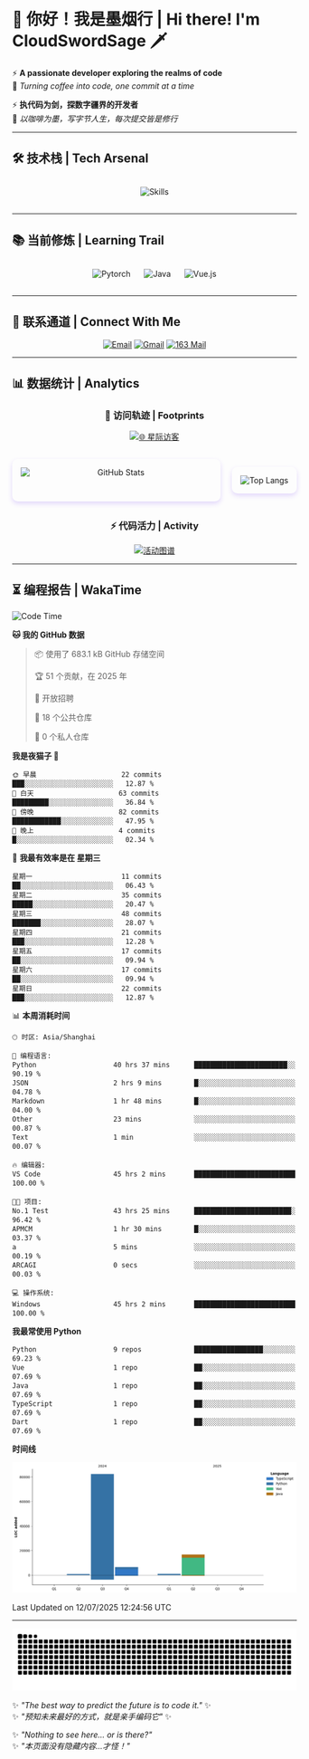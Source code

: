 # 🌊 你好！我是墨烟行 | Hi there! I'm CloudSwordSage 🗡️

⚡ **A passionate developer exploring the realms of code**  
🌌 *Turning coffee into code, one commit at a time*

⚡ **执代码为剑，探数字疆界的开发者**  
🌌 *以咖啡为墨，写字节人生，每次提交皆是修行*

---

## 🛠️ 技术栈 | Tech Arsenal

<div align="center" style="margin: 20px 0;">
  <img src="https://skillicons.dev/icons?i=python,linux,git,github,html,css,js,ts" alt="Skills" style="height: 50px; margin: 10px;"/>
</div>

---

## 📚 当前修炼 | Learning Trail

<div align="center" style="margin: 20px 0;">
  <img src="https://img.shields.io/badge/PyTorch-EE4C2C?style=flat-square&logo=pytorch&logoColor=white" alt="Pytorch" style="height: 30px; margin: 10px;"/>
  <img src="https://img.shields.io/badge/Java-007396?style=flat-square&logo=openjdk&logoColor=white" alt="Java" style="height: 30px; margin: 10px;"/>
  <img src="https://img.shields.io/badge/Vue.js-4FC08D?style=flat-square&logo=vue.js&logoColor=white" alt="Vue.js" style="height: 30px; margin: 10px;"/>
</div>

---

## 📮 联系通道 | Connect With Me

<div align="center">
  
[![Email](https://img.shields.io/badge/QQ%20Mail-1984769759@qq.com-168DEA?style=flat-square&logo=tencentqq)](mailto:1984769759@qq.com)
[![Gmail](https://img.shields.io/badge/Gmail-zlf100518@gmail.com-EA4335?style=flat-square&logo=gmail)](mailto:zlf100518@gmail.com)
[![163 Mail](https://img.shields.io/badge/163-zlf100518@163.com-DC143C?style=flat-square)](mailto:zlf100518@163.com)

</div>

---

## 📊 数据统计 | Analytics

<div align="center">

### 🌌 访问轨迹 | Footprints

[![🌐 星际访客](https://count.getloli.com/get/@CloudSwordSage?theme=rule34)](https://github.com/CloudSwordSage)

<div style="display: flex; gap: 20px; margin: 30px 0">
  <img src="https://github-readme-stats.vercel.app/api?username=CloudSwordSage&show_icons=true&theme=midnight-purple&hide_border=true&include_all_commits=true&rank_icon=github&hide=issues&line_height=24" 
       alt="GitHub Stats" 
       style="flex: 1; box-shadow: 0 4px 8px rgba(122,63,247,0.2); border-radius: 10px; padding: 15px;"/>
  
  <img src="https://github-readme-stats.vercel.app/api/top-langs/?username=CloudSwordSage&layout=compact&theme=midnight-purple&hide_border=true&langs_count=6&card_width=300&exclude_repo=AI-Assistant"
       alt="Top Langs"
       style="flex: 1; box-shadow: 0 4px 8px rgba(122,63,247,0.2); border-radius: 10px; padding: 15px;"/>
</div>

### ⚡ 代码活力 | Activity

[![活动图谱](https://github-readme-activity-graph.vercel.app/graph?username=CloudSwordSage&theme=react-dark&hide_border=true&area=true&custom_title=代码能量流%20|%20Contribution%20Flow&radius=12&height=300)](https://github.com/CloudSwordSage)

</div>

---

## ⏳ 编程报告 | WakaTime

<!--START_SECTION:waka-->
![Code Time](http://img.shields.io/badge/Code%20Time-1%2C033%20hrs%2035%20mins-blue)

**🐱 我的 GitHub 数据** 

> 📦  使用了 683.1 kB GitHub 存储空间 
 > 
> 🏆 51 个贡献，在 2025 年
 > 
> 💼 开放招聘
 > 
> 📜 18 个公共仓库 
 > 
> 🔑 0 个私人仓库 
 > 
**我是夜猫子 🦉** 

```text
🌞 早晨                     22 commits          ███░░░░░░░░░░░░░░░░░░░░░░   12.87 % 
🌆 白天                     63 commits          █████████░░░░░░░░░░░░░░░░   36.84 % 
🌃 傍晚                     82 commits          ████████████░░░░░░░░░░░░░   47.95 % 
🌙 晚上                     4 commits           █░░░░░░░░░░░░░░░░░░░░░░░░   02.34 % 
```
📅 **我最有效率是在 星期三** 

```text
星期一                      11 commits          ██░░░░░░░░░░░░░░░░░░░░░░░   06.43 % 
星期二                      35 commits          █████░░░░░░░░░░░░░░░░░░░░   20.47 % 
星期三                      48 commits          ███████░░░░░░░░░░░░░░░░░░   28.07 % 
星期四                      21 commits          ███░░░░░░░░░░░░░░░░░░░░░░   12.28 % 
星期五                      17 commits          ██░░░░░░░░░░░░░░░░░░░░░░░   09.94 % 
星期六                      17 commits          ██░░░░░░░░░░░░░░░░░░░░░░░   09.94 % 
星期日                      22 commits          ███░░░░░░░░░░░░░░░░░░░░░░   12.87 % 
```


📊 **本周消耗时间** 

```text
🕑︎ 时区: Asia/Shanghai

💬 编程语言: 
Python                   40 hrs 37 mins      ███████████████████████░░   90.19 % 
JSON                     2 hrs 9 mins        █░░░░░░░░░░░░░░░░░░░░░░░░   04.78 % 
Markdown                 1 hr 48 mins        █░░░░░░░░░░░░░░░░░░░░░░░░   04.00 % 
Other                    23 mins             ░░░░░░░░░░░░░░░░░░░░░░░░░   00.87 % 
Text                     1 min               ░░░░░░░░░░░░░░░░░░░░░░░░░   00.07 % 

🔥 编辑器: 
VS Code                  45 hrs 2 mins       █████████████████████████   100.00 % 

🐱‍💻 项目: 
No.1 Test                43 hrs 25 mins      ████████████████████████░   96.42 % 
APMCM                    1 hr 30 mins        █░░░░░░░░░░░░░░░░░░░░░░░░   03.37 % 
a                        5 mins              ░░░░░░░░░░░░░░░░░░░░░░░░░   00.19 % 
ARCAGI                   0 secs              ░░░░░░░░░░░░░░░░░░░░░░░░░   00.03 % 

💻 操作系统: 
Windows                  45 hrs 2 mins       █████████████████████████   100.00 % 
```

**我最常使用 Python** 

```text
Python                   9 repos             █████████████████░░░░░░░░   69.23 % 
Vue                      1 repo              ██░░░░░░░░░░░░░░░░░░░░░░░   07.69 % 
Java                     1 repo              ██░░░░░░░░░░░░░░░░░░░░░░░   07.69 % 
TypeScript               1 repo              ██░░░░░░░░░░░░░░░░░░░░░░░   07.69 % 
Dart                     1 repo              ██░░░░░░░░░░░░░░░░░░░░░░░   07.69 % 
```



**时间线**

![Lines of Code chart](https://raw.githubusercontent.com/CloudSwordSage/CloudSwordSage/main/assets/bar_graph.png)


 Last Updated on 12/07/2025 12:24:56 UTC
<!--END_SECTION:waka-->

---

<div align="center">
  <img src="./assets/github-snake-dark.svg" alt="Contribution Snake" />
</div>

✨ *"The best way to predict the future is to code it."* ✨  
✨ *"预知未来最好的方式，就是亲手编码它"* ✨

✨ *"Nothing to see here... or is there?"*  
✨ *"本页面没有隐藏内容...才怪！"*  
